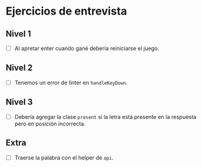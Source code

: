 # Ejercicios de entrevista

## Nivel 1
- [ ] Al apretar enter cuando gané debería reiniciarse el juego.

## Nivel 2
- [ ] Tenemos un error de linter en `handleKeyDown`.

## Nivel 3
- [ ] Debería agregar la clase `present` si la letra está presente en la respuesta pero en posición incorrecta.

## Extra
- [ ] Traerse la palabra con el helper de `api`.

